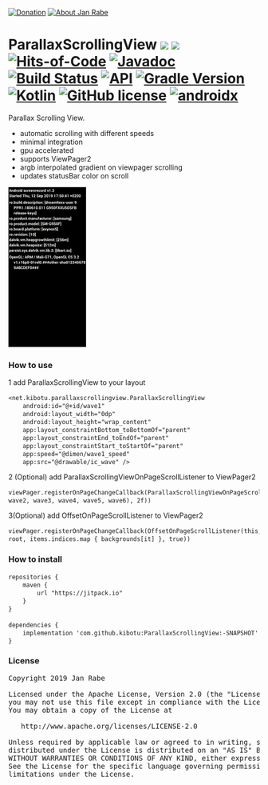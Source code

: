 [![Donation](https://img.shields.io/badge/buy%20me%20a%20coffee-brightgreen.svg)](https://www.paypal.me/janrabe/5) [![About Jan Rabe](https://img.shields.io/badge/about-me-green.svg)](https://about.me/janrabe)
# ParallaxScrollingView [![](https://jitpack.io/v/kibotu/ParallaxScrollingView.svg)](https://jitpack.io/#kibotu/ParallaxScrollingView) [![](https://jitpack.io/v/kibotu/ParallaxScrollingView/month.svg)](https://jitpack.io/#kibotu/ParallaxScrollingView) [![Hits-of-Code](https://hitsofcode.com/github/kibotu/ParallaxScrollingView)](https://hitsofcode.com/view/github/kibotu/ParallaxScrollingView) [![Javadoc](https://img.shields.io/badge/javadoc-SNAPSHOT-green.svg)](https://jitpack.io/com/github/kibotu/ParallaxScrollingView/master-SNAPSHOT/javadoc/index.html) [![Build Status](https://travis-ci.org/kibotu/ParallaxScrollingView.svg)](https://travis-ci.org/kibotu/ParallaxScrollingView)  [![API](https://img.shields.io/badge/API-16%2B-brightgreen.svg?style=flat)](https://android-arsenal.com/api?level=15) [![Gradle Version](https://img.shields.io/badge/gradle-5.6.1-green.svg)](https://docs.gradle.org/current/release-notes)  [![Kotlin](https://img.shields.io/badge/kotlin-1.3.50-green.svg)](https://kotlinlang.org/) [![GitHub license](https://img.shields.io/badge/license-Apache%202-blue.svg)](https://raw.githubusercontent.com/kibotu/ParallaxScrollingView/master/LICENSE) [![androidx](https://img.shields.io/badge/androidx-brightgreen.svg)](https://developer.android.com/topic/libraries/support-library/refactor)

Parallax Scrolling View.

- automatic scrolling with different speeds
- minimal integration
- gpu accelerated
- supports ViewPager2
- argb interpolated gradient on viewpager scrolling
- updates statusBar color on scroll

[![Screenshot](sample_big.gif)](sample_big.gif)

### How to use

1 add ParallaxScrollingView to your layout

    <net.kibotu.parallaxscrollingview.ParallaxScrollingView
        android:id="@+id/wave1"
        android:layout_width="0dp"
        android:layout_height="wrap_content"
        app:layout_constraintBottom_toBottomOf="parent"
        app:layout_constraintEnd_toEndOf="parent"
        app:layout_constraintStart_toStartOf="parent"
        app:speed="@dimen/wave1_speed"
        app:src="@drawable/ic_wave" />

2 (Optional) add ParallaxScrollingViewOnPageScrollListener to ViewPager2

    viewPager.registerOnPageChangeCallback(ParallaxScrollingViewOnPageScrollListener(listOf(wave1, wave2, wave3, wave4, wave5, wave6), 2f))

3(Optional) add OffsetOnPageScrollListener to ViewPager2

    viewPager.registerOnPageChangeCallback(OffsetOnPageScrollListener(this, root, items.indices.map { backgrounds[it] }, true))

### How to install

	repositories {
	    maven {
	        url "https://jitpack.io"
	    }
	}

	dependencies {
        implementation 'com.github.kibotu:ParallaxScrollingView:-SNAPSHOT'
    }

### License
<pre>
Copyright 2019 Jan Rabe

Licensed under the Apache License, Version 2.0 (the "License");
you may not use this file except in compliance with the License.
You may obtain a copy of the License at

   http://www.apache.org/licenses/LICENSE-2.0

Unless required by applicable law or agreed to in writing, software
distributed under the License is distributed on an "AS IS" BASIS,
WITHOUT WARRANTIES OR CONDITIONS OF ANY KIND, either express or implied.
See the License for the specific language governing permissions and
limitations under the License.
</pre>
